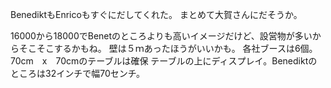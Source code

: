 BenediktもEnricoもすぐにだしてくれた。
まとめて大賀さんにだそうか。

16000から18000でBenetのところよりも高いイメージだけど、設営物が多いからそこそこするかもね。
壁は５ｍあったほうがいいかも。
各社ブースは6個。
70cm　x　70cmのテーブルは確保
テーブルの上にディスプレイ。Benediktのところは32インチで幅70センチ。